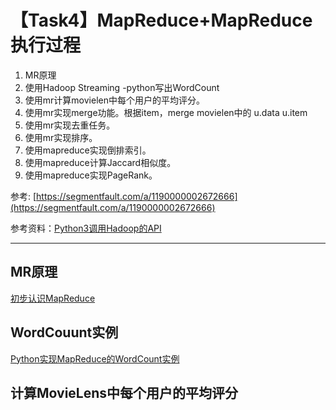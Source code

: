 # 【Task4】MapReduce+MapReduce执行过程
1. MR原理
2. 使用Hadoop Streaming -python写出WordCount
3. 使用mr计算movielen中每个用户的平均评分。
4. 使用mr实现merge功能。根据item，merge movielen中的 u.data u.item
5. 使用mr实现去重任务。
6. 使用mr实现排序。
7. 使用mapreduce实现倒排索引。
8. 使用mapreduce计算Jaccard相似度。
9. 使用mapreduce实现PageRank。


参考: [https://segmentfault.com/a/1190000002672666](https://segmentfault.com/a/1190000002672666)

参考资料：[Python3调用Hadoop的API](https://www.cnblogs.com/sss4/p/10443497.html)

---
## MR原理
[初步认识MapReduce](https://blog.csdn.net/qq_39315740/article/details/98076571)
## WordCouunt实例
[Python实现MapReduce的WordCount实例](https://blog.csdn.net/qq_39315740/article/details/98108912)
## 计算MovieLens中每个用户的平均评分
